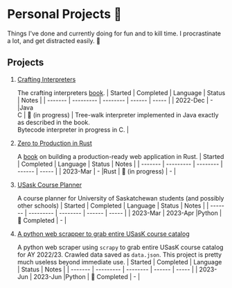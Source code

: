 # Personal Projects 🕺

Things I've done and currently doing for fun and to kill time. I procrastinate a lot, and get distracted easily. 🥱

## Projects

1. [Crafting Interpreters](https://github.com/pratheesh1/personal/tree/main/crafting_interpreters)

   The crafting interpreters [book](https://craftinginterpreters.com/).
   | Started | Completed | Language | Status | Notes |
   | ------- | --------- | -------- | ------ | ----- |
   | 2022-Dec | - |Java<br>C | 🚧 (in progress) | Tree-walk interpreter implemented in Java exactly as described in the book.<br>Bytecode interpreter in progress in C. |

2. [Zero to Production in Rust](https://github.com/pratheesh1/personal/tree/main/zero2prod)

   A [book](https://www.zero2prod.com) on building a production-ready web application in Rust.
   | Started | Completed | Language | Status | Notes |
   | ------- | --------- | -------- | ------ | ----- |
   | 2023-Mar | - |Rust | 🚧 (in progress) | - |

3. [USask Course Planner](https://github.com/pratheesh1/personal/tree/main/usask)

   A course planner for University of Saskatchewan students (and possibly other schools)
   | Started | Completed | Language | Status | Notes |
   | ------- | --------- | -------- | ------ | ----- |
   | 2023-Mar | 2023-Apr |Python | 🎉 Completed | - |

4. [A python web scrapper to grab entire USasK course catalog](https://github.com/pratheesh1/personal/tree/main/usask/2022-23_full_course_scrape)

   A python web scraper using `scrapy` to grab entire USasK course catalog for AY 2022/23. Crawled data saved as `data.json`. This project is pretty much useless beyond immediate use.
   | Started | Completed | Language | Status | Notes |
   | ------- | --------- | -------- | ------ | ----- |
   | 2023-Jun | 2023-Jun |Python | 🎉 Completed | - |
